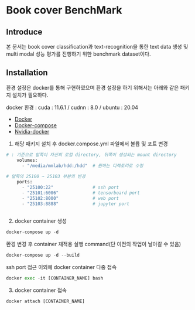 # Book cover BenchMark

## Introduce
본 문서는 book cover classification과 text-recognition을 통한 text data 생성 및 multi modal 성능 평가를 진행하기 위한 benchmark dataset이다.

## Installation
환경 설정은 docker를 통해 구현하였으며 환경 설정을 하기 위해서는 아래와 같은 패키지 설치가 필요하다.

docker 환경 : cuda : 11.6.1 / cudnn : 8.0 / ubuntu : 20.04
* [Docker](https://docs.docker.com/engine/install/ubuntu/)
* [Docker-compose](https://docs.docker.com/compose/install/)
* [Nvidia-docker](https://github.com/NVIDIA/nvidia-docker)

1. 해당 패키지 설치 후 docker.compose.yml 파일에서 볼륨 및 포트 변경

```python
# : 기준으로 앞쪽이 자신의 로컬 directory, 뒤쪽이 생성되는 mount directory
    volumes:
      - "/media/mmlab/hdd:/hdd"  # 원하는 디렉토리로 수정
      
# 앞쪽의 25100 ~ 25103 부분의 변경 
    ports:
      - "25100:22"               # ssh port
      - "25101:6006"             # tensorboard port
      - "25102:8000"             # web port
      - "25103:8888"             # jupyter port
      
```

2. docker container 생성

```python
docker-compose up -d
```

환경 변경 후 container 재적용 실행 command(단 이전의 작업이 날아갈 수 있음)
```python
docker-compose up -d --build
```

ssh port 접근 이외에 docker container 다중 접속
```python
docker exec -it [CONTAINER_NAME] bash
```

3. docker container 접속

```python
docker attach [CONTAINER_NAME]
```
